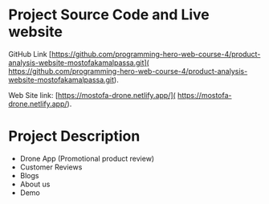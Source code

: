# Project Source Code and Live website

GitHub Link [https://github.com/programming-hero-web-course-4/product-analysis-website-mostofakamalpassa.git]( https://github.com/programming-hero-web-course-4/product-analysis-website-mostofakamalpassa.git).

Web Site link:  [https://mostofa-drone.netlify.app/]( https://mostofa-drone.netlify.app/).
# Project Description 
- Drone App (Promotional product review)
- Customer Reviews
- Blogs
- About us
- Demo